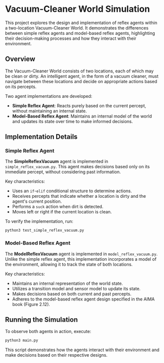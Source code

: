 # Vacuum-Cleaner World Simulation

This project explores the design and implementation of reflex agents within a two-location Vacuum-Cleaner World. It demonstrates the differences between simple reflex agents and model-based reflex agents, highlighting their decision-making processes and how they interact with their environment.

## Overview

The Vacuum-Cleaner World consists of two locations, each of which may be clean or dirty. An intelligent agent, in the form of a vacuum cleaner, must navigate between these locations and decide on appropriate actions based on its percepts.

Two agent implementations are developed:
- **Simple Reflex Agent**: Reacts purely based on the current percept, without maintaining an internal state.
- **Model-Based Reflex Agent**: Maintains an internal model of the world and updates its state over time to make informed decisions.

## Implementation Details

### Simple Reflex Agent

The **SimpleReflexVacuum** agent is implemented in `simple_reflex_vacuum.py`. This agent makes decisions based only on its immediate percept, without considering past information.

Key characteristics:
- Uses an `if`-`elif` conditional structure to determine actions.
- Receives percepts that indicate whether a location is dirty and the agent's current position.
- Performs a `suck` action when dirt is detected.
- Moves left or right if the current location is clean.

To verify the implementation, run:
```sh
python3 test_simple_reflex_vacuum.py
```

### Model-Based Reflex Agent

The **ModelReflexVacuum** agent is implemented in `model_reflex_vacuum.py`. Unlike the simple reflex agent, this implementation incorporates a model of the environment, allowing it to track the state of both locations.

Key characteristics:
- Maintains an internal representation of the world state.
- Utilizes a transition model and sensor model to update its state.
- Makes decisions based on both current and past percepts.
- Adheres to the model-based reflex agent design specified in the AIMA book (Figure 2.12).

## Running the Simulation

To observe both agents in action, execute:
```sh
python3 main.py
```
This script demonstrates how the agents interact with their environment and make decisions based on their respective designs.



